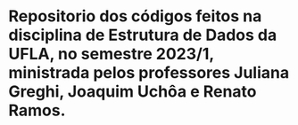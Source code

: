 # Repositorio dos códigos feitos na disciplina de Estrutura de Dados da UFLA, no semestre 2023/1, ministrada pelos professores Juliana Greghi, Joaquim Uchôa e Renato Ramos. 
